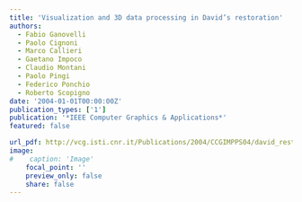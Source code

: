 ```yaml
---
title: 'Visualization and 3D data processing in David’s restoration'
authors:
  - Fabio Ganovelli
  - Paolo Cignoni
  - Marco Callieri
  - Gaetano Impoco
  - Claudio Montani
  - Paolo Pingi
  - Federico Ponchio
  - Roberto Scopigno
date: '2004-01-01T00:00:00Z'
publication_types: ['1']
publication: '*IEEE Computer Graphics & Applications*'
featured: false

url_pdf: http://vcg.isti.cnr.it/Publications/2004/CCGIMPPS04/david_rest_cg&a.pdf
image:
#    caption: 'Image'
    focal_point: ''
    preview_only: false
    share: false
---
```


